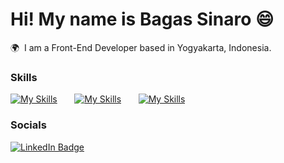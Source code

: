 Hi! My name is Bagas Sinaro 😄
========================================================================================================================================

🌍  I am a Front-End Developer based in Yogyakarta, Indonesia.
<br/>

### Skills

[![My Skills](https://skillicons.dev/icons?i=html,css)](https://skillicons.dev) &nbsp;&nbsp;&nbsp;&nbsp;&nbsp; [![My Skills](https://skillicons.dev/icons?i=js,ts)](https://skillicons.dev) &nbsp;&nbsp;&nbsp;&nbsp;&nbsp; [![My Skills](https://skillicons.dev/icons?i=react,figma)](https://skillicons.dev) 
<br/>

### Socials

<div id="badges">
  <a href="[https://www.linkedin.com/in/stefan-topalovic-dev/](https://www.linkedin.com/in/bagas-sinaro-34603a181/)">
    <img src="https://img.shields.io/badge/LinkedIn-blue?style=for-the-badge&logo=linkedin&logoColor=white" alt="LinkedIn Badge"/>
  </a>
</div>
